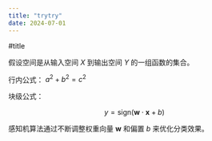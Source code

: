 ```yaml
---
title: "trytry"
date: 2024-07-01
---
```


#title

假设空间是从输入空间 $X$ 到输出空间 $Y$ 的一组函数的集合。

行内公式： $a^2 + b^2 = c^2$

块级公式：

$$
y = \text{sign}(\mathbf{w} \cdot \mathbf{x} + b)
$$

感知机算法通过不断调整权重向量 $\mathbf{w}$ 和偏置 $b$ 来优化分类效果。
